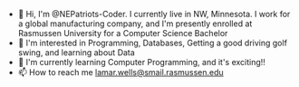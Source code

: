 - 👋 Hi, I'm @NEPatriots-Coder. I currently live in NW, Minnesota. I work for a global manufacturing company, and I'm presently enrolled at Rasmussen University for a Computer Science Bachelor
- 👀 I'm interested in Programming, Databases, Getting a good driving golf swing, and learning about Data
- 🌱 I'm currently learning Computer Programming, and it's exciting!!
- 📫 How to reach me lamar.wells@smail.rasmussen.edu


<!---
NEPatriots-Coder/NEPatriots-Coder is a ✨ particular ✨ repository because its `README.md` (this file) appears on your GitHub profile.
You can click the Preview link to take a look at your changes.
--->
